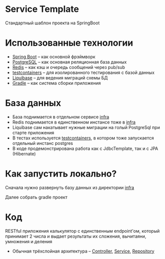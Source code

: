 # Service Template

Стандартный шаблон проекта на SpringBoot

# Использованные технологии

* [Spring Boot](https://spring.io/projects/spring-boot) – как основной фрэймворк
* [PostgreSQL](https://www.postgresql.org/) – как основная реляционная база данных
* [Redis](https://redis.io/) – как кэш и очередь сообщений через pub/sub
* [testcontainers](https://testcontainers.com/) – для изолированного тестирования с базой данных
* [Liquibase](https://www.liquibase.org/) – для ведения миграций схемы БД
* [Gradle](https://gradle.org/) – как система сборки приложения

# База данных

* База поднимается в отдельном сервисе [infra](../infra)
* Redis поднимается в единственном инстансе тоже в [infra](../infra)
* Liquibase сам накатывает нужные миграции на голый PostgreSql при старте приложения
* В тестах используется [testcontainers](https://testcontainers.com/), в котором тоже запускается отдельный инстанс
  postgres
* В коде продемонстрирована работа как с JdbcTemplate, так и с JPA (Hibernate)

# Как запустить локально?

Сначала нужно развернуть базу данных из директории [infra](../infra)

Далее собрать gradle проект

# Код

RESTful приложения калькулятор с единственным endpoint'ом, который принимает 2 числа и выдает результаты их сложения,
вычитаяни, умножения и деления

* Обычная трёхслойная
  архитектура – [Controller](src/main/java/faang/school/postservice/controller), [Service](src/main/java/faang/school/postservice/service), [Repository](src/main/java/faang/school/postservice/repository)
